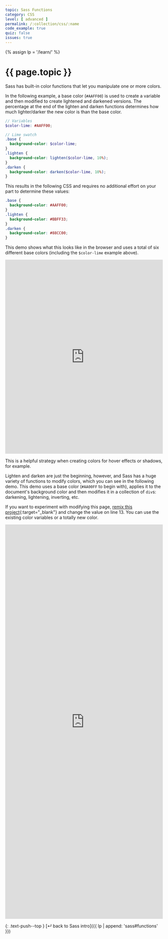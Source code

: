 ```yaml
---
topic: Sass Functions
category: CSS
level: [ advanced ]
permalink: /:collection/css/:name
code_example: true
quiz: false
issues: true
---
```


{% assign lp = '/learn/' %}


# {{ page.topic }}
Sass has built-in color functions that let you manipulate one or more colors.

In the following example, a base color (`#AAFF00`) is used to create a variable and then modified to create lightened and darkened versions. The percentage at the end of the lighten and darken functions determines how much lighter/darker the new color is than the base color.

```scss
// Variables
$color-lime: #AAFF00;

// Lime swatch
.base {
  background-color: $color-lime;
}
.lighten {
  background-color: lighten($color-lime, 10%);
}
.darken {
  background-color: darken($color-lime, 10%);
}
```

This results in the following CSS and requires no additional effort on your part to determine these values:

```css
.base {
  background-color: #AAFF00;
}
.lighten {
  background-color: #BBFF33;
}
.darken {
  background-color: #88CC00;
}
```

This demo shows what this looks like in the browser and uses a total of six different base colors (including the `$color-lime` example above).

<div class="glitch-embed-wrap" style="height: 620px; width: 100%;">
  <iframe
    src="https://glitch.com/embed/#!/embed/sass-color-functions-simple?path=sass/styles.scss&previewSize=100&sidebarCollapsed=true"
    title="sass-color-functions-simple on Glitch"
    allow="geolocation; microphone; camera; midi; vr; encrypted-media"
    style="height: 100%; width: 100%; border: 0;">
  </iframe>
</div>

This is a helpful strategy when creating colors for hover effects or shadows, for example.

Lighten and darken are just the beginning, however, and Sass has a huge variety of functions to modify colors, which you can see in the following demo. This demo uses a base color (`#AA00FF` to begin with), applies it to the document's background color and then modifies it in a collection of `div`s: darkening, lightening, inverting, etc.

If you want to experiment with modifying this page, [remix this project](https://glitch.com/edit/?utm_content=project_sass-color-functions&utm_source=remix_this&utm_medium=button&utm_campaign=glitchButton#!/remix/sass-color-functions){:target="_blank"} and change the value on line 13. You can use the existing color variables or a totally new color.

<div class="glitch-embed-wrap" style="height: 1260px; width: 100%;">
  <iframe
    src="https://glitch.com/embed/#!/embed/sass-color-functions?path=sass/styles.scss&previewSize=100&sidebarCollapsed=true"
    title="sass-color-functions on Glitch"
    allow="geolocation; microphone; camera; midi; vr; encrypted-media"
    style="height: 100%; width: 100%; border: 0;">
  </iframe>
</div>

{: .text-push--top }
[&#x21b5; back to Sass intro]({{ lp | append: 'sass#functions' }})
